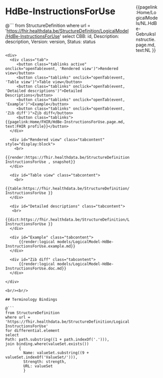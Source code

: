 <div style="float:right;width:70px;padding:10px;margin:10">
<p>{{pagelink:Home/LogicalModels/NL.HdBe-GebruiksInstructie.page.md, text:NL }} </p>
</div>


# HdBe-InstructionsForUse



@```
from StructureDefinition
where url = 'https://fhir.healthdata.be/StructureDefinition/LogicalModel/HdBe-InstructionsForUse'
select 
CBB: id,
Description: description, 
Version: version,
Status: status
```

<div>
  <div class="tab">
     <button class="tablinks active" onclick="openTab(event, 'Rendered view')">Rendered view</button>
     <button class="tablinks" onclick="openTab(event, 'Table view')">Table view</button>
     <button class="tablinks" onclick="openTab(event, 'Detailed descriptions')">Detailed Descriptions</button>
     <button class="tablinks" onclick="openTab(event, 'Example')">Example</button>
     <button class="tablinks" onclick="openTab(event, 'Zib diff')">Zib diff</button>
     <button class="tablinks">{{pagelink:Home/FHIR/HdBe-InstructionsForUse.page.md, text:FHIR profile}}</button>
  </div>

  <div id="Rendered view" class="tabcontent" style="display:block">
    <br>
      {{render:https://fhir.healthdata.be/StructureDefinition/LogicalModel/HdBe-InstructionsForUse , snapshot}}
  </div>

  <div id="Table view" class="tabcontent">
    <br>
      {{table:https://fhir.healthdata.be/StructureDefinition/LogicalModel/HdBe-InstructionsForUse }}
  </div>

  <div id="Detailed descriptions" class="tabcontent">
   <br>
      {{dict:https://fhir.healthdata.be/StructureDefinition/LogicalModel/HdBe-InstructionsForUse }}
  </div>

  <div id="Example" class="tabcontent">
      {{render:logical models/LogicalModel-HdBe-InstructionsForUse.example.md}}
  </div>

  <div id="Zib diff" class="tabcontent">
      {{render:logical models/LogicalModel-HdBe-InstructionsForUse.doc.md}}
  </div>

</div>

<br/><br/> 

## Terminology Bindings

@```
from StructureDefinition
where url = 'https://fhir.healthdata.be/StructureDefinition/LogicalModel/HdBe-InstructionsForUse'
for differential.element
select
Path: path.substring((1 + path.indexOf('.'))),
join binding.where(valueSet.exists())
      { 
        Name: valueSet.substring((9 + valueSet.indexOf('ValueSet/'))),
        Strength: strength,
        URL: valueSet
        }
```  